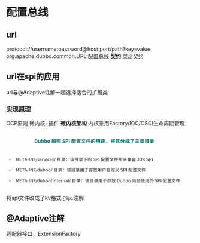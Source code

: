# 配置总线
##  url
protocol://username:password@host:port/path?key=value
org.apache.dubbo.common.URL:配置总线
**契约**
灵活契约
## url在spi的应用
url与@Adaptive注解一起选择适合的扩展类
### 实现原理
OCP原则
微内核+插件
**微内核架构**
内核采用Factory/IOC/OSGI生命周期管理

![img.png](img.png)
将spi文件改成了kv格式
`@Spi`注解
## @Adaptive注解
适配器接口，ExtensionFactory


